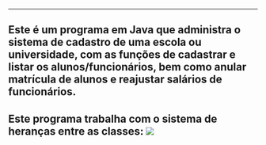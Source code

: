 ----------------------------------------------------------------------------
Este é um programa em Java que administra o sistema de cadastro de uma escola ou universidade, com as funções de cadastrar e listar os alunos/funcionários, bem como anular matrícula de alunos e reajustar salários de funcionários.
----------------------------------------------------------------------------
Este programa trabalha com o sistema de heranças entre as classes:
![](https://github.com/IgorCRH/ExerciciosdeJava/blob/main/8%20-%20Sistema%20de%20Cadastro%20Escolar%20ou%20Universit%C3%A1rio/diagrama.png)
----------------------------------------------------------------------------
